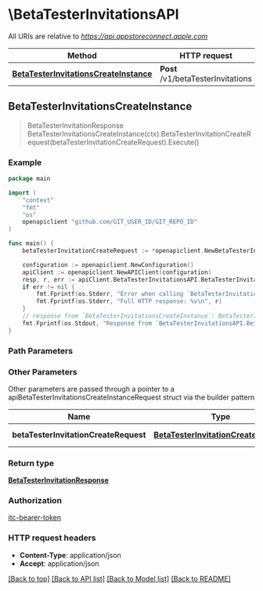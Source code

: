 # \BetaTesterInvitationsAPI

All URIs are relative to *https://api.appstoreconnect.apple.com*

Method | HTTP request | Description
------------- | ------------- | -------------
[**BetaTesterInvitationsCreateInstance**](BetaTesterInvitationsAPI.md#BetaTesterInvitationsCreateInstance) | **Post** /v1/betaTesterInvitations | 



## BetaTesterInvitationsCreateInstance

> BetaTesterInvitationResponse BetaTesterInvitationsCreateInstance(ctx).BetaTesterInvitationCreateRequest(betaTesterInvitationCreateRequest).Execute()



### Example

```go
package main

import (
	"context"
	"fmt"
	"os"
	openapiclient "github.com/GIT_USER_ID/GIT_REPO_ID"
)

func main() {
	betaTesterInvitationCreateRequest := *openapiclient.NewBetaTesterInvitationCreateRequest(*openapiclient.NewBetaTesterInvitationCreateRequestData("Type_example", *openapiclient.NewBetaTesterInvitationCreateRequestDataRelationships(*openapiclient.NewBetaTesterInvitationCreateRequestDataRelationshipsBetaTester(*openapiclient.NewBetaGroupRelationshipsBetaTestersDataInner("Type_example", "Id_example")), *openapiclient.NewAnalyticsReportRequestCreateRequestDataRelationshipsApp(*openapiclient.NewAlternativeDistributionKeyCreateRequestDataRelationshipsAppData("Type_example", "Id_example"))))) // BetaTesterInvitationCreateRequest | BetaTesterInvitation representation

	configuration := openapiclient.NewConfiguration()
	apiClient := openapiclient.NewAPIClient(configuration)
	resp, r, err := apiClient.BetaTesterInvitationsAPI.BetaTesterInvitationsCreateInstance(context.Background()).BetaTesterInvitationCreateRequest(betaTesterInvitationCreateRequest).Execute()
	if err != nil {
		fmt.Fprintf(os.Stderr, "Error when calling `BetaTesterInvitationsAPI.BetaTesterInvitationsCreateInstance``: %v\n", err)
		fmt.Fprintf(os.Stderr, "Full HTTP response: %v\n", r)
	}
	// response from `BetaTesterInvitationsCreateInstance`: BetaTesterInvitationResponse
	fmt.Fprintf(os.Stdout, "Response from `BetaTesterInvitationsAPI.BetaTesterInvitationsCreateInstance`: %v\n", resp)
}
```

### Path Parameters



### Other Parameters

Other parameters are passed through a pointer to a apiBetaTesterInvitationsCreateInstanceRequest struct via the builder pattern


Name | Type | Description  | Notes
------------- | ------------- | ------------- | -------------
 **betaTesterInvitationCreateRequest** | [**BetaTesterInvitationCreateRequest**](BetaTesterInvitationCreateRequest.md) | BetaTesterInvitation representation | 

### Return type

[**BetaTesterInvitationResponse**](BetaTesterInvitationResponse.md)

### Authorization

[itc-bearer-token](../README.md#itc-bearer-token)

### HTTP request headers

- **Content-Type**: application/json
- **Accept**: application/json

[[Back to top]](#) [[Back to API list]](../README.md#documentation-for-api-endpoints)
[[Back to Model list]](../README.md#documentation-for-models)
[[Back to README]](../README.md)

